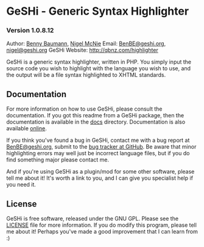 GeSHi - Generic Syntax Highlighter
==================================
### Version 1.0.8.12

Author:          [Benny Baumann](http://blog.benny-baumann.de/), [Nigel McNie](http://nigel.mcnie.name/)
Email:           <BenBE@geshi.org>, <nigel@geshi.org>
GeSHi Website:   <http://qbnz.com/highlighter>

GeSHi is a generic syntax highlighter, written in PHP. You simply
input the source code you wish to highlight with the language you
wish to use, and the output will be a file syntax highlighted to
XHTML standards.

Documentation
-------------
For more information on how to use GeSHi, please consult the
documentation. If you got this readme from a GeSHi package, then
the documentation is available in the [docs](https://github.com/GeSHi/geshi-1.0/tree/master/docs)
directory. Documentation is also available [online](http://qbnz.com/highlighter/documentation.php).

If you think you've found a bug in GeSHi, contact me with a bug
report at <BenBE@geshi.org>, submit to the [bug tracker at GitHub](https://github.com/GeSHi/geshi-1.0/issues).
Be aware that minor highlighting errors may well just be incorrect
language files, but if you do find something major please contact me.

And if you're using GeSHi as a plugin/mod for some other software,
please tell me about it! It's worth a link to you, and I can give
you specialist help if you need it.

License
-------
GeSHi is free software, released under the GNU GPL. Please see the
[LICENSE](https://github.com/GeSHi/geshi-1.0/blob/master/LICENSE)
file for more information. If you do modify this program, please tell
me about it! Perhaps you've made a good improvement that I can learn
from :)
